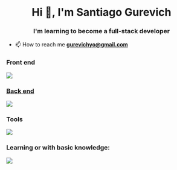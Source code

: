 <h1 align="center">Hi 👋, I'm Santiago Gurevich</h1>
<h3 align="center">I'm learning to become a full-stack developer</h3>

-  📫 How to reach me
**gurevichyo@gmail.com**


<p align="left"></p>

<h3 align="left">Front end</h3>
 <p align="left">
  <a href="https://skillicons.dev">
    <img src="https://skillicons.dev/icons?i=html,css,bootstrap,sass,tailwind,js,ts,react,redux,vite,nextjs" />
</p>

<h3 align="left">Back end</h3>

<p align="left">
  <a href="https://skillicons.dev">
    <img src="https://skillicons.dev/icons?i=nodejs,express,firebase,mysql,postgres,heroku" />
  </a>
</p>

<h3 align="left">Tools</h3>
<p align="left">
 <a href="https://skillicons.dev">
    <img src="https://skillicons.dev/icons?i=github,git,postman,netlify,vercel,figma,vscode " />
  </a>
</p>

<h3 align="left">
Learning or with basic knowledge:</h3>
<p align="left">
 <a href="https://skillicons.dev">
    <img src="https://skillicons.dev/icons?i=mongodb,python,webpack" />
  </a>



